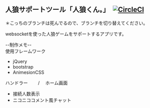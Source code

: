 ## 人狼サポートツール「人狼くん。」　[![CircleCI](https://circleci.com/gh/Asazuke11/2019-20Winter/tree/cookie.svg?style=svg&circle-token=9c494b5264bc9a8de16293a2c371ef199bdf54d9)](https://circleci.com/gh/Asazuke11/2019-20Winter/tree/cookie)

＊こっちのブランチは死んでるので、ブランチを切り替えてください。

websocketを使った人狼ゲームをサポートするアプリです。  

--制作メモ--  
使用フレームワーク  
* jQuery  
* bootstrap
* AnimesionCSS

ハンドラー　
　/　  ホーム画面  


* 接続人数表示
* ニコニココメント風チャット
